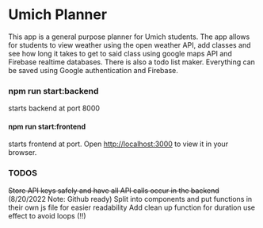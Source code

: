# Umich Planner

This app is a general purpose planner for Umich students. The app allows for students to view weather using the open weather API, add classes and see how long it takes to get to said class using google maps API and Firebase realtime databases. There is also a todo list maker. Everything can be saved using Google authentication and Firebase.

### npm run start:backend

starts backend at port 8000

#### npm run start:frontend

starts frontend at port.
Open [http://localhost:3000](http://localhost:3000) to view it in your browser.

### TODOS

~~Store API keys safely and have all API calls occur in the backend~~ (8/20/2022 Note: Github ready)
Split into components and put functions in their own js file for easier readability
Add clean up function for duration use effect to avoid loops (!!)
